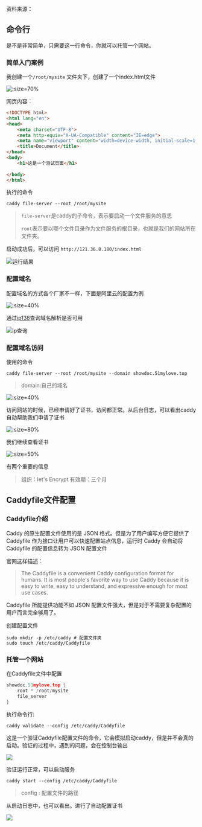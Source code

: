 资料来源：<br/>

## 命令行

是不是非常简单，只需要这一行命令，你就可以托管一个网站。

### 简单入门案例

我创建一个`/root/mysite` 文件夹下，创建了一个index.html文件

![](large/e6c9d24ely1h1ksjywfmwj20sc05gwex.jpg ':size=70%')

网页内容：

~~~~html
<!DOCTYPE html>
<html lang="en">
<head>
    <meta charset="UTF-8">
    <meta http-equiv="X-UA-Compatible" content="IE=edge">
    <meta name="viewport" content="width=device-width, initial-scale=1.0">
    <title>Document</title>
</head>
<body>
    <h1>这是一个测试页面</h1>
    
</body>
</html>
~~~~

执行的命令

~~~~shell
caddy file-server --root /root/mysite
~~~~

> `file-server`是caddy的子命令，表示要启动一个文件服务的意思
>
> `root`表示要以哪个文件目录作为文件服务的根目录，也就是我们的网站所在文件夹。

启动成功后，可以访问 `http://121.36.8.180/index.html`

![运行结果](large/e6c9d24ely1h1ksn4g61xj20ky0a4jrv.jpg ':size=40%')



### 配置域名

配置域名的方式各个厂家不一样，下面是阿里云的配置为例

![](https://tva1.sinaimg.cn/large/e6c9d24ely1h1kvvxhfslj20hw0wcgmb.jpg ':size=40%')

通过[ip138](https://ip138.com/)查询域名解析是否可用

![ip查询](large/e6c9d24ely1h1h76cb9bqj20ua0rudj4.jpg ':size=40%')

### 配置域名访问



使用的命令

`caddy file-server --root /root/mysite --domain showdoc.51mylove.top`

> domain:自己的域名

![](large/e6c9d24ely1h1kstsxh4ej20w80f6ta7.jpg ':size=40%')

访问网站的时候，已经申请好了证书，访问都正常。从后台日志，可以看出caddy自动帮助我们申请了证书

![](large/e6c9d24ely1h1kssdusszj22im0qidyw.jpg ':size=80%')

我们继续查看证书

![](large/e6c9d24ely1h1ksxrfumsj20qw0vgmzn.jpg ':size=50%')

有两个重要的信息

> 组织：let's Encrypt
> 有效期：三个月




## Caddyfile文件配置

### Caddyfile介绍

Caddy 的原生配置文件使用的是 JSON 格式。但是为了用户编写方便它提供了 Caddyfile 作为接口让用户可以快速配置站点信息，运行时 Caddy 会自动将 Caddyfile 的配置信息转为 JSON 配置文件

官网这样描述：

> The Caddyfile is a convenient Caddy configuration format for humans. It is most people's favorite way to use Caddy because it is easy to write, easy to understand, and expressive enough for most use cases.

Caddyfile 所能提供功能不如 JSON 配置文件强大，但是对于不需要复杂配置的用户而言完全够用了。

创建配置文件

```shell
sudo mkdir -p /etc/caddy # 配置文件夹
sudo touch /etc/caddy/Caddyfile
```

### 托管一个网站

在Caddyfile文件中配置

~~~~c
showdoc.51mylove.top {
	root * /root/mysite
	file_server
}
~~~~

执行命令行:

~~~~Shell
caddy validate --config /etc/caddy/Caddyfile
~~~~

这是一个验证Caddyfile配置文件的命令，它会模拟启动caddy，但是并不会真的启动。验证的过程中，遇到的问题，会在控制台输出

![](large/e6c9d24ely1h1kv3haih8j21y807gwie.jpg)

验证运行正常，可以启动服务

`caddy start --config /etc/caddy/Caddyfile`

> config : 配置文件的路径

从启动日志中，也可以看出。进行了自动配置证书

![](large/e6c9d24ely1h1kv6xglk6j221c0cs119.jpg)







